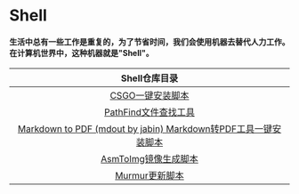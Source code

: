 # Shell
 #### 生活中总有一些工作是重复的，为了节省时间，我们会使用机器去替代人力工作。在计算机世界中，这种机器就是"Shell"。 ####

|                        Shell仓库目录                         |
| :----------------------------------------------------------: |
| [CSGO一键安装脚本](https://github.com/FisherWY/Shell/blob/master/csgo/README_CSGO.md) |
| [PathFind文件查找工具](https://github.com/FisherWY/Shell/blob/master/pathfind/README_pathfind.md) |
| [Markdown to PDF (mdout by jabin) Markdown转PDF工具一键安装脚本](https://github.com/FisherWY/Shell/blob/master/mdout/README_mdout_by_jabin.md) |
| [AsmToImg镜像生成脚本](https://github.com/FisherWY/Shell/blob/master/asmtoimg/README_asmtoimg.md) |
| [Murmur更新脚本](https://github.com/FisherWY/Shell/blob/master/murmur/README_murmur.md) |

